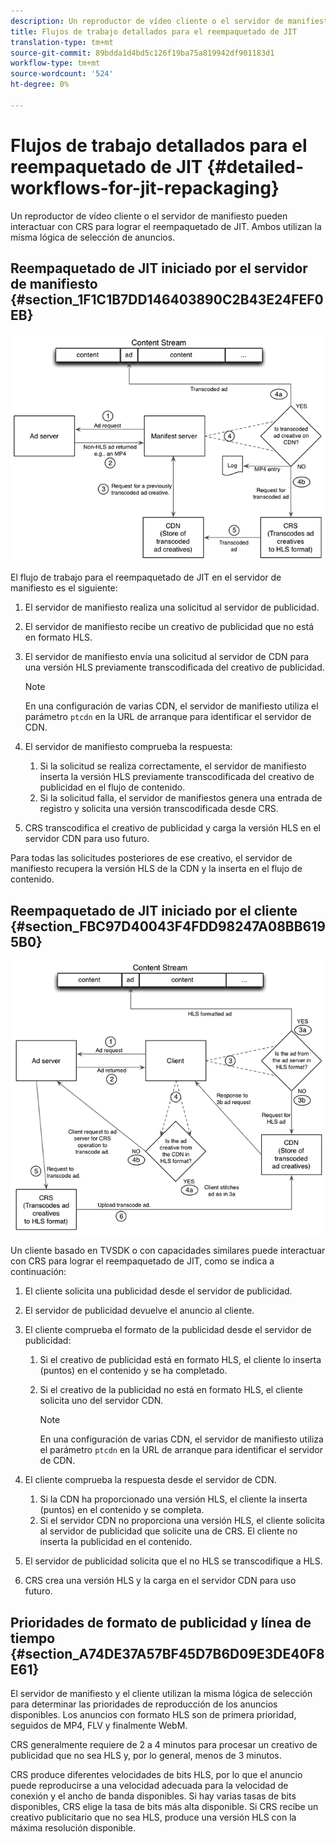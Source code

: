 ```yaml
---
description: Un reproductor de vídeo cliente o el servidor de manifiesto pueden interactuar con CRS para lograr el reempaquetado de JIT. Ambos utilizan la misma lógica de selección de anuncios.
title: Flujos de trabajo detallados para el reempaquetado de JIT
translation-type: tm+mt
source-git-commit: 89bdda1d4bd5c126f19ba75a819942df901183d1
workflow-type: tm+mt
source-wordcount: '524'
ht-degree: 0%

---
```



# Flujos de trabajo detallados para el reempaquetado de JIT {#detailed-workflows-for-jit-repackaging}

Un reproductor de vídeo cliente o el servidor de manifiesto pueden interactuar con CRS para lograr el reempaquetado de JIT. Ambos utilizan la misma lógica de selección de anuncios.

## Reempaquetado de JIT iniciado por el servidor de manifiesto {#section_1F1C1B7DD146403890C2B43E24FEF0EB}

![](assets/ssai_JIT-workflow_web.png)

El flujo de trabajo para el reempaquetado de JIT en el servidor de manifiesto es el siguiente:

1. El servidor de manifiesto realiza una solicitud al servidor de publicidad.
1. El servidor de manifiesto recibe un creativo de publicidad que no está en formato HLS.
1. El servidor de manifiesto envía una solicitud al servidor de CDN para una versión HLS previamente transcodificada del creativo de publicidad.

   >[!NOTE]
   >
   >En una configuración de varias CDN, el servidor de manifiesto utiliza el parámetro `ptcdn` en la URL de arranque para identificar el servidor de CDN.

1. El servidor de manifiesto comprueba la respuesta:

   1. Si la solicitud se realiza correctamente, el servidor de manifiesto inserta la versión HLS previamente transcodificada del creativo de publicidad en el flujo de contenido.
   1. Si la solicitud falla, el servidor de manifiestos genera una entrada de registro y solicita una versión transcodificada desde CRS.

1. CRS transcodifica el creativo de publicidad y carga la versión HLS en el servidor CDN para uso futuro.

Para todas las solicitudes posteriores de ese creativo, el servidor de manifiesto recupera la versión HLS de la CDN y la inserta en el flujo de contenido.

## Reempaquetado de JIT iniciado por el cliente {#section_FBC97D40043F4FDD98247A08BB6195B0}

<!--<a id="fig_hkn_ndt_3z"></a>-->

![](assets/ssai_JIT-workflow_client_web.png)

Un cliente basado en TVSDK o con capacidades similares puede interactuar con CRS para lograr el reempaquetado de JIT, como se indica a continuación:

1. El cliente solicita una publicidad desde el servidor de publicidad.
1. El servidor de publicidad devuelve el anuncio al cliente.
1. El cliente comprueba el formato de la publicidad desde el servidor de publicidad:

   1. Si el creativo de publicidad está en formato HLS, el cliente lo inserta (puntos) en el contenido y se ha completado.
   1. Si el creativo de la publicidad no está en formato HLS, el cliente solicita uno del servidor CDN.

      >[!NOTE]
      >
      >En una configuración de varias CDN, el servidor de manifiesto utiliza el parámetro `ptcdn` en la URL de arranque para identificar el servidor de CDN.

1. El cliente comprueba la respuesta desde el servidor de CDN.

   1. Si la CDN ha proporcionado una versión HLS, el cliente la inserta (puntos) en el contenido y se completa.
   1. Si el servidor CDN no proporciona una versión HLS, el cliente solicita al servidor de publicidad que solicite una de CRS. El cliente no inserta la publicidad en el contenido.

1. El servidor de publicidad solicita que el no HLS se transcodifique a HLS.
1. CRS crea una versión HLS y la carga en el servidor CDN para uso futuro.

## Prioridades de formato de publicidad y línea de tiempo {#section_A74DE37A57BF45D7B6D09E3DE40F8E61}

El servidor de manifiesto y el cliente utilizan la misma lógica de selección para determinar las prioridades de reproducción de los anuncios disponibles. Los anuncios con formato HLS son de primera prioridad, seguidos de MP4, FLV y finalmente WebM.

CRS generalmente requiere de 2 a 4 minutos para procesar un creativo de publicidad que no sea HLS y, por lo general, menos de 3 minutos.

CRS produce diferentes velocidades de bits HLS, por lo que el anuncio puede reproducirse a una velocidad adecuada para la velocidad de conexión y el ancho de banda disponibles. Si hay varias tasas de bits disponibles, CRS elige la tasa de bits más alta disponible. Si CRS recibe un creativo publicitario que no sea HLS, produce una versión HLS con la máxima resolución disponible.